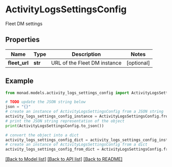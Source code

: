 # ActivityLogsSettingsConfig

Fleet DM settings

## Properties

Name | Type | Description | Notes
------------ | ------------- | ------------- | -------------
**fleet_url** | **str** | URL of the Fleet DM instance | [optional] 

## Example

```python
from monad.models.activity_logs_settings_config import ActivityLogsSettingsConfig

# TODO update the JSON string below
json = "{}"
# create an instance of ActivityLogsSettingsConfig from a JSON string
activity_logs_settings_config_instance = ActivityLogsSettingsConfig.from_json(json)
# print the JSON string representation of the object
print(ActivityLogsSettingsConfig.to_json())

# convert the object into a dict
activity_logs_settings_config_dict = activity_logs_settings_config_instance.to_dict()
# create an instance of ActivityLogsSettingsConfig from a dict
activity_logs_settings_config_from_dict = ActivityLogsSettingsConfig.from_dict(activity_logs_settings_config_dict)
```
[[Back to Model list]](../README.md#documentation-for-models) [[Back to API list]](../README.md#documentation-for-api-endpoints) [[Back to README]](../README.md)


